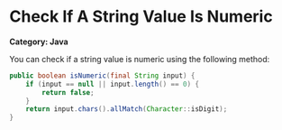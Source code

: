 # Check If A String Value Is Numeric

__Category: Java__

You can check if a string value is numeric using the following method:

```java  
public boolean isNumeric(final String input) {
    if (input == null || input.length() == 0) {
        return false;
    }
    return input.chars().allMatch(Character::isDigit);
}
```
